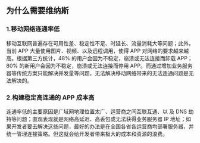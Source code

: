 ## 为什么需要维纳斯
### 1.移动网络连通率低
移动互联网普遍存在可用性差、稳定性不足、时延长、流量消耗大等问题；此外，当前 APP 大量使用图片、视频、以及远程调用，使得 APP 对网络的要求越来越高。根据第三方统计，48% 的用户会因为不稳定，崩溃或无法连接而卸载 APP；80% 的新用户会因为不稳定，崩溃或无法连接而停用 APP。而通过增加业务服务器等传统方案只能解决并发量等问题，无法解决移动网络带来的无法连通问题是无法解决的。

### 2.构建稳定高连通的 APP 成本高
连通率低的主要原因是广域网地理位置太广、运营商之间互联互通、以 及 DNS 劫持等问题；直观表现就是网络高延迟、高丢包或无法获得业务服务器 IP 地址；如果开发者要去解决这些问题，最好的办法是在全国各省各运营商均部署服务器，并统一管理连接策略。但这就会给开发者带来极大的成本和资源的浪费。
